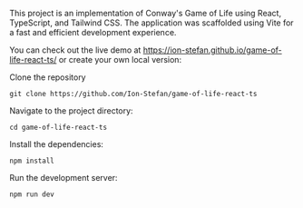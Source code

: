 This project is an implementation of Conway's Game of Life using React, TypeScript, and Tailwind CSS. The application was scaffolded using Vite for a fast and efficient development experience.

You can check out the live demo at https://ion-stefan.github.io/game-of-life-react-ts/ or create your own local version:

Clone the repository

```
git clone https://github.com/Ion-Stefan/game-of-life-react-ts
```

Navigate to the project directory:

```
cd game-of-life-react-ts
```

Install the dependencies:

```
npm install
```

Run the development server:

```
npm run dev
```
